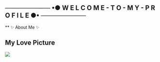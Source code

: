 ## ────────── •● W E L C O M E - T O - M Y - P R O F I L E ●• ──────────

** ✨ About Me ✨


## My Love Picture
![](https://cdn.discordapp.com/attachments/831877886680104971/905424865190899723/Konachan.com_-_323955_sample.jpg)
